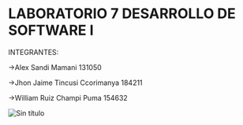 # LABORATORIO 7 DESARROLLO DE SOFTWARE I

INTEGRANTES: 

->Alex Sandi Mamani                  131050

->Jhon Jaime Tincusi Ccorimanya      184211

->William Ruiz Champi Puma           154632



![Sin título](https://user-images.githubusercontent.com/106675975/183335751-44cd89d5-e98d-48ab-a35c-dd703f947a2d.png)
